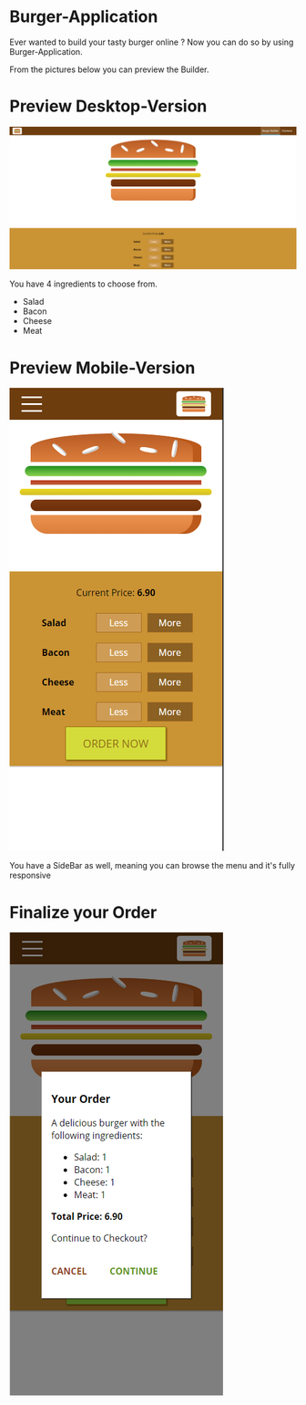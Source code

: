 # Burger-Application

Ever wanted to build your tasty burger online ? Now you can do so by using Burger-Application.

From the pictures below you can preview the Builder.

# Preview Desktop-Version

<img src="src/assets/preview/Preview1.png">

You have 4 ingredients to choose from.
* Salad
* Bacon
* Cheese
* Meat

# Preview Mobile-Version

<img src="src/assets/preview/Preview2.png">

You have a SideBar as well, meaning you can browse the menu and it's fully responsive

# Finalize your Order

<img src="src/assets/preview/Preview3.png">
